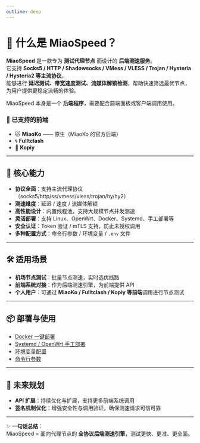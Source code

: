 ```yaml
---
outline: deep
---
```


# 🚀 什么是 MiaoSpeed？

**MiaoSpeed** 是一款专为 **测试代理节点** 而设计的 **后端测速服务**。  
它支持 **Socks5 / HTTP / Shadowsocks / VMess / VLESS / Trojan / Hysteria / Hysteria2 等主流协议**，  
能够进行 **延迟测试、带宽速度测试、流媒体解锁检测**，帮助快速筛选最优节点，为用户提供更稳定流畅的体验。

MiaoSpeed 本身是一个 **后端程序**，需要配合前端面板或客户端调用使用。  

### 🔗 已支持的前端

- 🐱 **MiaoKo** —— 原生（MiaoKo 的官方后端）  
- 🌀 **Fulltclash** 
- 🔑 **Kopiy**

---

## 🔑 核心能力

- **协议全面**：支持主流代理协议（socks5/http/ss/vmess/vless/trojan/hy/hy2）  
- **测速维度**：延迟 / 速度 / 流媒体解锁  
- **高性能设计**：内置线程池，支持大规模节点并发测速  
- **灵活部署**：支持 Linux、OpenWrt、Docker、Systemd、手工部署等  
- **安全认证**：Token 验证 / mTLS 支持，防止未授权调用  
- **多种配置方式**：命令行参数 / 环境变量 / `.env` 文件  

---

## 🛠️ 适用场景

- **机场节点测试**：批量节点测速，实时选优线路  
- **前端系统对接**：作为后端测速引擎，为前端提供 API  
- **个人用户**：可通过 **MiaoKo / Fulltclash / Kopiy 等前端**调用进行节点测试  

---

## 📦 部署与使用

- [Docker 一键部署](https://www.miaospeed.com/install/docker.html)  
- [Systemd / OpenWrt 手工部署](https://www.miaospeed.com/install/manual.html)  
- [环境变量配置](https://www.miaospeed.com/install/envConf.html)  
- [命令行参数](https://www.miaospeed.com/install/command.html)  

---

## 🔮 未来规划

- **API 扩展**：持续优化与扩展，支持更多前端系统调用  
- **签名机制优化**：增强安全性与调用验证，确保测速请求可信可靠
  
---

✨ **一句话总结**：  
MiaoSpeed = 面向代理节点的 **全协议后端测速引擎**，测试更快、更准、更全面。  
